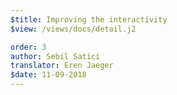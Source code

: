 ```yaml
---
$title: Improving the interactivity
$view: /views/docs/detail.j2

order: 3
author: Sebil Satici
translator: Eren Jaeger
$date: 11-09-2018
---
```

